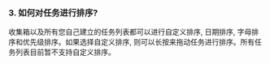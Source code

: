 ### 3. 如何对任务进行排序?
收集箱以及所有您自己建立的任务列表都可以进行自定义排序, 日期排序, 字母排序和优先级排序。如果选择自定义排序, 则可以长按来拖动任务进行排序。所有任务列表目前暂不支持自定义排序。
